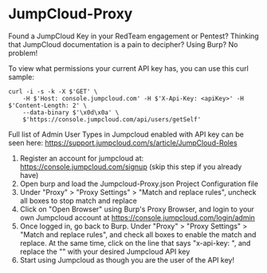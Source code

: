 # JumpCloud-Proxy

Found a JumpCloud Key in your RedTeam engagement or Pentest? Thinking that JumpCloud documentation is a pain to decipher? Using Burp? No problem!

To view what permissions your current API key has, you can use this curl sample:
```
curl -i -s -k -X $'GET' \
    -H $'Host: console.jumpcloud.com' -H $'X-Api-Key: <apiKey>' -H $'Content-Length: 2' \
    --data-binary $'\x0d\x0a' \
    $'https://console.jumpcloud.com/api/users/getSelf'
```
Full list of Admin User Types in Jumpcloud enabled with API key can be seen here: https://support.jumpcloud.com/s/article/JumpCloud-Roles

1) Register an account for jumpcloud at: https://console.jumpcloud.com/signup (skip this step if you already have)
2) Open burp and load the Jumpcloud-Proxy.json Project Configuration file
3) Under "Proxy" > "Proxy Settings" > "Match and replace rules", uncheck all boxes to stop match and replace
4) Click on "Open Browser" using Burp's Proxy Browser, and login to your own Jumpcloud account at https://console.jumpcloud.com/login/admin
5) Once logged in, go back to Burp. Under "Proxy" > "Proxy Settings" > "Match and replace rules", and check all boxes to enable the match and replace. At the same time,  click on the line that says "x-api-key: <Jumpcloud api key>", and replace the "<Jumpcloud api key>" with your desired Jumpcloud API key
6) Start using Jumpcloud as though you are the user of the API key!
